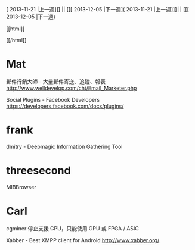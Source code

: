 [ 2013-11-21 |上一週]]] || [[[ 2013-12-05 |下一週]( 2013-11-21 |上一週]]] || [[[ 2013-12-05 |下一週)



[[html]]
<div id="fb-root"></div>
<script>(function(d, s, id) {
  var js, fjs = d.getElementsByTagName(s)[0];
  if (d.getElementById(id)) return;
  js = d.createElement(s); js.id = id;
  js.src = "*connect.facebook.net/zh_TW/all.js#xfbml=1&appId=200859506763827";
  fjs.parentNode.insertBefore(js, fjs);
}(document, 'script', 'facebook-jssdk'));</script>

<div class="fb-like" data-href="http:*www.hackingthursday.org/2013-11-28" data-layout="standard" data-action="like" data-show-faces="true" data-share="true"></div>
[[/html]]

# Mat

郵件行銷大師 - 大量郵件寄送、追蹤、報表
<http://www.welldevelop.com/cht/Email_Marketer.php>  

Social Plugins - Facebook Developers
<https://developers.facebook.com/docs/plugins/>  

# frank

dmitry - Deepmagic Information Gathering Tool

# threesecond

MIBBrowser

# Carl

cgminer 停止支援 CPU，只能使用 GPU 或 FPGA / ASIC

Xabber - Best XMPP client for Android
<http://www.xabber.org/>  